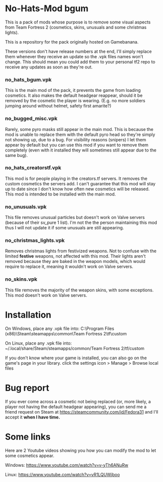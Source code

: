 # No-Hats-Mod bgum

This is a pack of mods whose purpose is to remove some visual aspects from Team Fortress 2 (cosmetics, skins, unusuals and some christmas lights).

This is a repository for the pack originally hosted on Gamebanana.

These versions don't have release numbers at the end, I'll simply replace them whenever they receive an update so the .vpk files names won't change. This should mean you could add them to your personal tf2 repo to receive any updates as soon as they're out.


### no\_hats\_bgum.vpk

This is the main mod of the pack, it prevents the game from loading cosmetics. It also makes the default headgear reappear, should it be removed by the cosmetic the player is wearing. (E.g. no more soldiers jumping around without helmet, safety first amarite?)

### no\_bugged\_misc.vpk

Rarely, some pyro masks still appear in the main mod. This is because the mod is unable to replace them with the default pyro head so they're simply not showing up, due to a bug. For visibility reasons (snipers) I let them appear by default but you can use this mod if you want to remove them completely (even with it installed they will sometimes still appear due to the same bug).

### no\_hats\_creatorstf.vpk

This mod is for people playing in the creators.tf servers. It removes the custom cosmetics the servers add. I can't guarantee that this mod will stay up to date since I don't know how often new cosmetics will be released. This mod is intended to be installed with the main mod.

### no\_unusuals.vpk

This file removes unusual particles but doesn't work on Valve servers (because of their sv_pure 1 list). I'm not the the person maintaining this mod thus I will not update it if some unusuals are still appearing.

### no\_christmas\_lights.vpk

Removes christmas lights from festivized weapons. Not to confuse with the limited **festive** weapons, not affected with this mod. Their lights aren't removed because they are baked in the weapon models, which would require to replace it, meaning it wouldn't work on Valve servers.

### no\_skins.vpk

This file removes the majority of the weapon skins, with some exceptions. This mod doesn't work on Valve servers.

# Installation

On Windows, place any .vpk file into: C:\Program Files (x86)\Steam\steamapps\common\Team Fortress 2\tf\custom

On Linux, place any .vpk file into: ~/.local/share/Steam/steamapps/common/Team Fortress 2/tf/custom

If you don't know where your game is installed, you can also go on the game's page in your library. click the settings icon > Manage > Browse local files

# Bug report

If you ever come across a cosmetic not being replaced (or, more likely, a player not having the default headgear appearing), you can send me a friend request on Steam at https://steamcommunity.com/id/Fedora31 and I'll accept it **when I have time.**

# Some links

Here are 2 Youtube videos showing you how you can modify the mod to let some cosmetics appear.

Windows: https://www.youtube.com/watch?v=v-yTh6ANuRw

Linux: https://www.youtube.com/watch?v=vR1LQUWjboo
